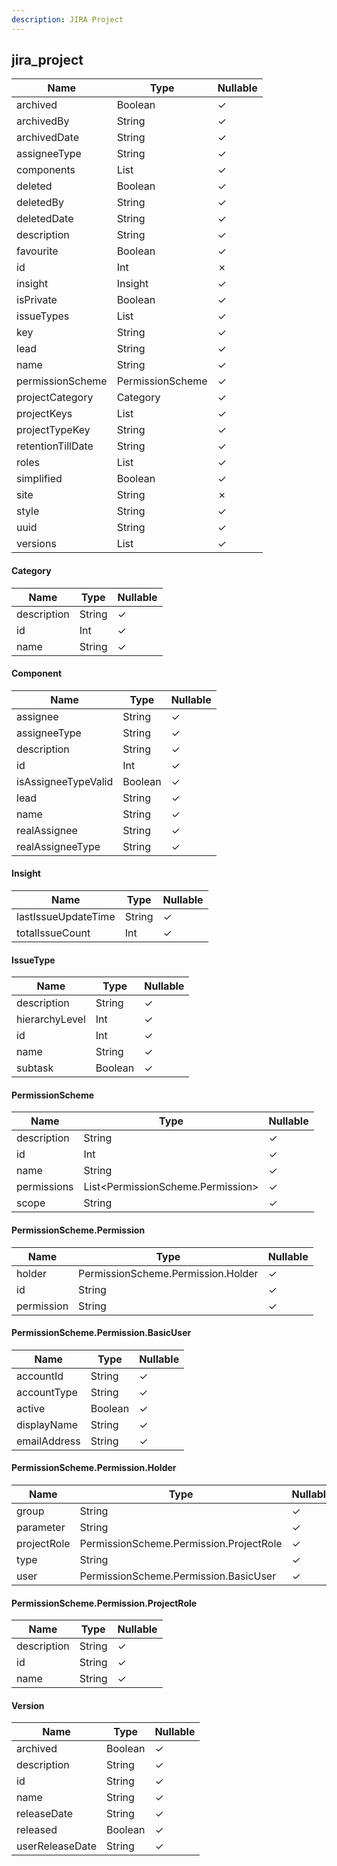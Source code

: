 ```yaml
---
description: JIRA Project
---
```

jira_project
------------

| **Name**          | **Type**         | **Nullable** |
| ----------------- | ---------------- | ------------ |
| archived          | Boolean          | &check;      |
| archivedBy        | String           | &check;      |
| archivedDate      | String           | &check;      |
| assigneeType      | String           | &check;      |
| components        | List<Component>  | &check;      |
| deleted           | Boolean          | &check;      |
| deletedBy         | String           | &check;      |
| deletedDate       | String           | &check;      |
| description       | String           | &check;      |
| favourite         | Boolean          | &check;      |
| id                | Int              | &cross;      |
| insight           | Insight          | &check;      |
| isPrivate         | Boolean          | &check;      |
| issueTypes        | List<IssueType>  | &check;      |
| key               | String           | &check;      |
| lead              | String           | &check;      |
| name              | String           | &check;      |
| permissionScheme  | PermissionScheme | &check;      |
| projectCategory   | Category         | &check;      |
| projectKeys       | List<String>     | &check;      |
| projectTypeKey    | String           | &check;      |
| retentionTillDate | String           | &check;      |
| roles             | List<String>     | &check;      |
| simplified        | Boolean          | &check;      |
| site              | String           | &cross;      |
| style             | String           | &check;      |
| uuid              | String           | &check;      |
| versions          | List<Version>    | &check;      |

#### Category
| **Name**    | **Type** | **Nullable** |
| ----------- | -------- | ------------ |
| description | String   | &check;      |
| id          | Int      | &check;      |
| name        | String   | &check;      |

#### Component
| **Name**            | **Type** | **Nullable** |
| ------------------- | -------- | ------------ |
| assignee            | String   | &check;      |
| assigneeType        | String   | &check;      |
| description         | String   | &check;      |
| id                  | Int      | &check;      |
| isAssigneeTypeValid | Boolean  | &check;      |
| lead                | String   | &check;      |
| name                | String   | &check;      |
| realAssignee        | String   | &check;      |
| realAssigneeType    | String   | &check;      |

#### Insight
| **Name**            | **Type** | **Nullable** |
| ------------------- | -------- | ------------ |
| lastIssueUpdateTime | String   | &check;      |
| totalIssueCount     | Int      | &check;      |

#### IssueType
| **Name**       | **Type** | **Nullable** |
| -------------- | -------- | ------------ |
| description    | String   | &check;      |
| hierarchyLevel | Int      | &check;      |
| id             | Int      | &check;      |
| name           | String   | &check;      |
| subtask        | Boolean  | &check;      |

#### PermissionScheme
| **Name**    | **Type**                          | **Nullable** |
| ----------- | --------------------------------- | ------------ |
| description | String                            | &check;      |
| id          | Int                               | &check;      |
| name        | String                            | &check;      |
| permissions | List<PermissionScheme.Permission> | &check;      |
| scope       | String                            | &check;      |

#### PermissionScheme.Permission
| **Name**   | **Type**                           | **Nullable** |
| ---------- | ---------------------------------- | ------------ |
| holder     | PermissionScheme.Permission.Holder | &check;      |
| id         | String                             | &check;      |
| permission | String                             | &check;      |

#### PermissionScheme.Permission.BasicUser
| **Name**     | **Type** | **Nullable** |
| ------------ | -------- | ------------ |
| accountId    | String   | &check;      |
| accountType  | String   | &check;      |
| active       | Boolean  | &check;      |
| displayName  | String   | &check;      |
| emailAddress | String   | &check;      |

#### PermissionScheme.Permission.Holder
| **Name**    | **Type**                                | **Nullable** |
| ----------- | --------------------------------------- | ------------ |
| group       | String                                  | &check;      |
| parameter   | String                                  | &check;      |
| projectRole | PermissionScheme.Permission.ProjectRole | &check;      |
| type        | String                                  | &check;      |
| user        | PermissionScheme.Permission.BasicUser   | &check;      |

#### PermissionScheme.Permission.ProjectRole
| **Name**    | **Type** | **Nullable** |
| ----------- | -------- | ------------ |
| description | String   | &check;      |
| id          | String   | &check;      |
| name        | String   | &check;      |

#### Version
| **Name**        | **Type** | **Nullable** |
| --------------- | -------- | ------------ |
| archived        | Boolean  | &check;      |
| description     | String   | &check;      |
| id              | String   | &check;      |
| name            | String   | &check;      |
| releaseDate     | String   | &check;      |
| released        | Boolean  | &check;      |
| userReleaseDate | String   | &check;      |
